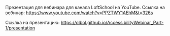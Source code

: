 Презентация для вебинара для канала LoftSchool на YouTube.
Ссылка на вебинар: https://www.youtube.com/watch?v=PPZTWY1AEhM&t=326s

Ссылка на презентацию: https://olbol.github.io/AccessibilityWebinar_Part-1/presentation